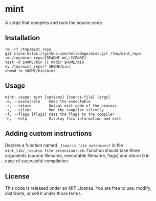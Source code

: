 # mint
A script that compiles and runs the source code

##  Installation
```
rm -rf /tmp/mint_repo
git clone https://github.com/hellodoge/mint.git /tmp/mint_repo
rm /tmp/mint_repo/{README.md,LICENSE}
test -d $HOME/bin || mkdir $HOME/bin
mv /tmp/mint_repo/* $HOME/bin/
chmod +x $HOME/bin/mint
```

## Usage
```
mint: usage: mint [options] [source-file] [args]
-e, --executable    Keep the executable 
-r, --return        Output exit code of the process 
-s, --silent        Run the compiler silently 
-f, --flags [flags] Pass the flags to the compiler 
-h, --help          Display this information and exit
```

## Adding custom instructions
Declare a function named `_(source file extension)` in file `mint_lib/_(source file extension).sh`. Function should take three arguments (source filename, executable filename, flags) and return 0 in case of successful compilation.

## License
This code is released under an MIT License. You are free to use, modify, distribute, or sell it under those terms.
